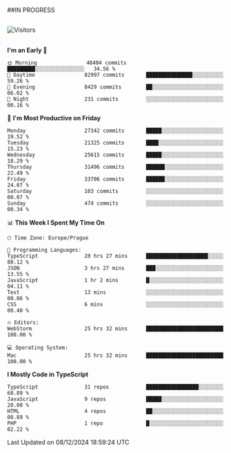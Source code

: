 ##IN PROGRESS
##
![Visitors](https://komarev.com/ghpvc/?username=petrbui&style=for-the-badge&label=Visitors+👀)



##
<!--
[![My GitHub stats](https://github-readme-stats.vercel.app/api?username=petrbui&theme=github_dark)](https://github.com/anuraghazra/github-readme-stats)

[![My wakatime stats](https://github-readme-stats.vercel.app/api/wakatime?username=petrbui&theme=github_dark)](https://github.com/anuraghazra/github-readme-stats)
-->
<!--START_SECTION:waka-->
**I'm an Early 🐤** 

```text
🌞 Morning                48404 commits       █████████░░░░░░░░░░░░░░░░   34.56 % 
🌆 Daytime                82997 commits       ███████████████░░░░░░░░░░   59.26 % 
🌃 Evening                8429 commits        ██░░░░░░░░░░░░░░░░░░░░░░░   06.02 % 
🌙 Night                  231 commits         ░░░░░░░░░░░░░░░░░░░░░░░░░   00.16 % 
```
📅 **I'm Most Productive on Friday** 

```text
Monday                   27342 commits       █████░░░░░░░░░░░░░░░░░░░░   19.52 % 
Tuesday                  21325 commits       ████░░░░░░░░░░░░░░░░░░░░░   15.23 % 
Wednesday                25615 commits       █████░░░░░░░░░░░░░░░░░░░░   18.29 % 
Thursday                 31496 commits       ██████░░░░░░░░░░░░░░░░░░░   22.49 % 
Friday                   33706 commits       ██████░░░░░░░░░░░░░░░░░░░   24.07 % 
Saturday                 103 commits         ░░░░░░░░░░░░░░░░░░░░░░░░░   00.07 % 
Sunday                   474 commits         ░░░░░░░░░░░░░░░░░░░░░░░░░   00.34 % 
```


📊 **This Week I Spent My Time On** 

```text
🕑︎ Time Zone: Europe/Prague

💬 Programming Languages: 
TypeScript               20 hrs 27 mins      ████████████████████░░░░░   80.12 % 
JSON                     3 hrs 27 mins       ███░░░░░░░░░░░░░░░░░░░░░░   13.55 % 
JavaScript               1 hr 2 mins         █░░░░░░░░░░░░░░░░░░░░░░░░   04.11 % 
Text                     13 mins             ░░░░░░░░░░░░░░░░░░░░░░░░░   00.86 % 
CSS                      6 mins              ░░░░░░░░░░░░░░░░░░░░░░░░░   00.40 % 

🔥 Editors: 
WebStorm                 25 hrs 32 mins      █████████████████████████   100.00 % 

💻 Operating System: 
Mac                      25 hrs 32 mins      █████████████████████████   100.00 % 
```

**I Mostly Code in TypeScript** 

```text
TypeScript               31 repos            █████████████████░░░░░░░░   68.89 % 
JavaScript               9 repos             █████░░░░░░░░░░░░░░░░░░░░   20.00 % 
HTML                     4 repos             ██░░░░░░░░░░░░░░░░░░░░░░░   08.89 % 
PHP                      1 repo              █░░░░░░░░░░░░░░░░░░░░░░░░   02.22 % 
```




 Last Updated on 08/12/2024 18:59:24 UTC
<!--END_SECTION:waka-->
